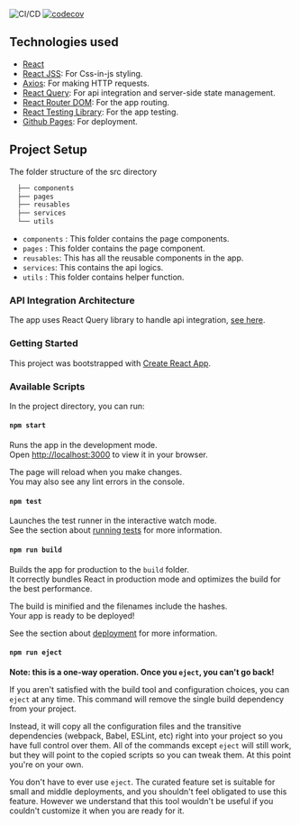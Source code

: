 ![CI/CD](https://github.com/Hadeneekeh/contact-list-frontend/workflows/CI/CD/badge.svg) [![codecov](https://codecov.io/gh/Hadeneekeh/contact-list-frontend/branch/develop/graph/badge.svg?token=TWRKCCH46P)](https://codecov.io/gh/Hadeneekeh/contact-list-frontend)

## Technologies used

- [React](https://reactjs.org)
- [React JSS](https://cssinjs.org/react-jss/?v=v10.9.0/): For Css-in-js styling.
- [Axios](https://github.com/axios/axios): For making HTTP requests.
- [React Query](https://react-query.tanstack.com): For api integration and server-side state management.
- [React Router DOM](https://reactrouter.com/docs/en/v6): For the app routing.
- [React Testing Library](https://testing-library.com/docs/react-testing-library/intro/): For the app testing.
- [Github Pages](https://create-react-app.dev/docs/deployment/#github-pages): For deployment.

## Project Setup

The folder structure of the src directory <br/>

```sh
  ├── components
  ├── pages
  ├── reusables
  ├── services
  └── utils
```

- `components` : This folder contains the page components.
- `pages` : This folder contains the page component.
- `reusables`: This has all the reusable components in the app.
- `services`: This contains the api logics.
- `utils` : This folder contains helper function.

### API Integration Architecture​

The app uses React Query library to handle api integration, [see here](https://react-query.tanstack.com/quick-start).

### Getting Started

This project was bootstrapped with [Create React App](https://github.com/facebook/create-react-app).

### Available Scripts

In the project directory, you can run:

#### `npm start`

Runs the app in the development mode.\
Open [http://localhost:3000](http://localhost:3000) to view it in your browser.

The page will reload when you make changes.\
You may also see any lint errors in the console.

#### `npm test`

Launches the test runner in the interactive watch mode.\
See the section about [running tests](https://facebook.github.io/create-react-app/docs/running-tests) for more information.

#### `npm run build`

Builds the app for production to the `build` folder.\
It correctly bundles React in production mode and optimizes the build for the best performance.

The build is minified and the filenames include the hashes.\
Your app is ready to be deployed!

See the section about [deployment](https://facebook.github.io/create-react-app/docs/deployment) for more information.

#### `npm run eject`

**Note: this is a one-way operation. Once you `eject`, you can't go back!**

If you aren't satisfied with the build tool and configuration choices, you can `eject` at any time. This command will remove the single build dependency from your project.

Instead, it will copy all the configuration files and the transitive dependencies (webpack, Babel, ESLint, etc) right into your project so you have full control over them. All of the commands except `eject` will still work, but they will point to the copied scripts so you can tweak them. At this point you're on your own.

You don't have to ever use `eject`. The curated feature set is suitable for small and middle deployments, and you shouldn't feel obligated to use this feature. However we understand that this tool wouldn't be useful if you couldn't customize it when you are ready for it.
